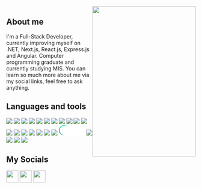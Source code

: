 
<img align="right" height="400" width="275" src="https://i.giphy.com/media/SvGFA2WF9IP0WjmzvE/giphy.gif"/>

## About me
I'm a Full-Stack Developer, currently improving myself on .NET, Next.js, React.js, Express.js and Angular. Computer programming graduate and currently studying MIS. You can learn so much more about me via my social links, feel free to ask anything.


## Languages and tools
<code><img height="28" src="https://img.icons8.com/color/48/000000/html-5--v1.png"/></code>
<code><img height="28" src="https://img.icons8.com/color/48/000000/css3.png"/></code>
<code><img height="28" src="https://img.icons8.com/color/48/000000/javascript--v1.png"/></code>
<code><img height="28" src="https://img.icons8.com/fluency/48/null/typescript--v1.png"/></code>
<code><img height="28" src="https://img.icons8.com/ultraviolet/40/000000/react--v1.png"/></code>
<code><img height="28" src="https://img.icons8.com/color/48/null/nextjs.png"/></code>
<code><img height="28" src="https://img.icons8.com/color/48/angularjs.png"/></code>
<code><img height="28" src="https://img.icons8.com/color/48/000000/c-sharp-logo-2.png"/></code>
<code><img height="28" src="https://img.icons8.com/color/48/000000/redux.png"/></code>
<code><img height="28" src="https://img.icons8.com/color/48/000000/tailwindcss.png"/></code>
<code><img height="28" src="https://img.icons8.com/color/48/000000/bootstrap.png"/></code>
<code><img height="28" src="https://img.icons8.com/color/48/000000/sass.png"/></code>
<code><img height="28" src="https://img.icons8.com/color/48/000000/material-ui.png"/></code>
<code><img height="28" src="https://img.icons8.com/dusk/64/000000/php-logo.png"/></code>
<code><img height="28" src="https://img.icons8.com/color/48/000000/mysql-logo.png"/></code>
<code><img height="28" src="https://testing-library.com/img/octopus-128x128.png"/></code>
<code><img height="28" src="https://img.icons8.com/external-tal-revivo-color-tal-revivo/24/null/external-jest-can-collect-code-coverage-information-from-entire-projects-logo-color-tal-revivo.png"/></code>
<code><img height="28" src="https://user-images.githubusercontent.com/11247099/145112184-a9ff6727-661c-439d-9ada-963124a281f7.png"/></code>
<code><img height="28" src="https://github.com/cypress-io/cypress/raw/develop/assets/cypress-logo-dark.png"/></code>
<code><img height="28" src="https://img.icons8.com/color/96/firebase.png"/></code>
<code><img height="28" src="https://img.icons8.com/fluency/48/000000/docker.png"/></code>
<code><img height="28" src="https://img.icons8.com/color/48/000000/figma--v1.png"/></code>
<code><img height="28" src="https://uxwing.com/wp-content/themes/uxwing/download/brands-and-social-media/postman-icon.png"/></code>


## My Socials
<a href="https://www.linkedin.com/in/emirmorgan/"><img width=32 height=32 src="https://img.icons8.com/color/48/000000/linkedin.png"></a>
<a href="https://www.twitter.com/emirmrg"><img width=32 height=32 src="https://img.icons8.com/fluency/48/000000/twitter.png"></a>
<a href="mailto:aemirmorgan@gmail.com"><img width=32 height=32 src="https://img.icons8.com/color/48/000000/apple-mail.png"></a>
